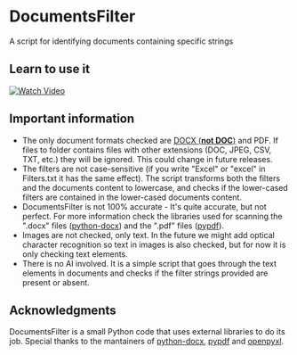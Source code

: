 # DocumentsFilter

A script for identifying documents containing specific strings

## Learn to use it

[![Watch Video](https://img.youtube.com/vi/placeHolderVideoId/0.jpg)](https://www.youtube.com/watch?v=placeHolderVideoId)

## Important information
- The only document formats checked are [DOCX (**not DOC**)](https://www.howtogeek.com/304622/WHAT-IS-A-.DOCX-FILE-AND-HOW-IS-IT-DIFFERENT-FROM-A-.DOC-FILE-IN-MICROSOFT-WORD/) and PDF. If files to folder contains files with other extensions (DOC, JPEG, CSV, TXT, etc.) they will be ignored. This could change in future releases.
- The filters are not case-sensitive (if you write "Excel" or "excel" in Filters.txt it has the same effect). The script transforms both the filters and the documents content to lowercase, and checks if the  lower-cased filters are contained in the lower-cased documents content.
- DocumentsFilter is not 100% accurate - It's quite accurate, but not perfect. For more information check the libraries used for scanning the ".docx" files ([python-docx](https://github.com/python-openxml/python-docx)) and the ".pdf" files ([pypdf](https://github.com/py-pdf/pypdf)).
- Images are not checked, only text. In the future we might add optical character recognition so text in images is also checked, but for now it is only checking text elements.
- There is no AI involved. It is a simple script that goes through the text elements in documents and checks if the filter strings provided are present or absent. 

## Acknowledgments
DocumentsFilter is a small Python code that uses external libraries to do its job. Special thanks to the mantainers of  [python-docx](https://github.com/python-openxml/python-docx), [pypdf](https://github.com/py-pdf/pypdf) and [openpyxl](https://foss.heptapod.net/openpyxl/openpyxl).

